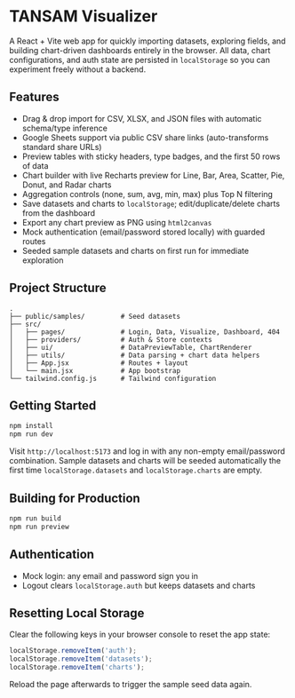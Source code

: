 # TANSAM Visualizer

A React + Vite web app for quickly importing datasets, exploring fields, and building chart-driven dashboards entirely in the browser. All data, chart configurations, and auth state are persisted in `localStorage` so you can experiment freely without a backend.

## Features
- Drag & drop import for CSV, XLSX, and JSON files with automatic schema/type inference
- Google Sheets support via public CSV share links (auto-transforms standard share URLs)
- Preview tables with sticky headers, type badges, and the first 50 rows of data
- Chart builder with live Recharts preview for Line, Bar, Area, Scatter, Pie, Donut, and Radar charts
- Aggregation controls (none, sum, avg, min, max) plus Top N filtering
- Save datasets and charts to `localStorage`; edit/duplicate/delete charts from the dashboard
- Export any chart preview as PNG using `html2canvas`
- Mock authentication (email/password stored locally) with guarded routes
- Seeded sample datasets and charts on first run for immediate exploration

## Project Structure
```
.
├── public/samples/         # Seed datasets
├── src/
│   ├── pages/              # Login, Data, Visualize, Dashboard, 404
│   ├── providers/          # Auth & Store contexts
│   ├── ui/                 # DataPreviewTable, ChartRenderer
│   ├── utils/              # Data parsing + chart data helpers
│   ├── App.jsx             # Routes + layout
│   └── main.jsx            # App bootstrap
└── tailwind.config.js      # Tailwind configuration
```

## Getting Started
```bash
npm install
npm run dev
```

Visit `http://localhost:5173` and log in with any non-empty email/password combination. Sample datasets and charts will be seeded automatically the first time `localStorage.datasets` and `localStorage.charts` are empty.

## Building for Production
```bash
npm run build
npm run preview
```

## Authentication
- Mock login: any email and password sign you in
- Logout clears `localStorage.auth` but keeps datasets and charts

## Resetting Local Storage
Clear the following keys in your browser console to reset the app state:
```js
localStorage.removeItem('auth');
localStorage.removeItem('datasets');
localStorage.removeItem('charts');
```
Reload the page afterwards to trigger the sample seed data again.
